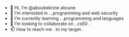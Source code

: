 - 👋 Hi, I’m @aboubekrine alioune
- 👀 I’m interested in ...programming and web security
- 🌱 I’m currently learning ...programming and languages
- 💞️ I’m looking to collaborate on ..cs50 .
- 📫 How to reach me . to my target..

<!---
aboubekr/aboubekr is a ✨ special ✨ repository because its `README.md` (this file) appears on your GitHub profile.
You can click the Preview link to take a look at your changes.
--->
